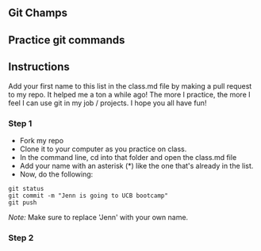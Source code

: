 ## Git Champs
## Practice git commands
## Instructions
Add your first name to this list in the class.md file by making a pull request to my repo. It helped me a ton a while ago! The more I practice, the more I feel I can use git in my job / projects. I hope you all have fun! 

### Step 1
- Fork my repo
- Clone it to your computer as you practice on class.
- In the command line, cd into that folder and open the class.md file
- Add your name with an asterisk (*) like the one that's already in the list.
- Now, do the following:
```
git status
git commit -m "Jenn is going to UCB bootcamp"
git push
```

*Note:* Make sure to replace 'Jenn' with your own name.

### Step 2





